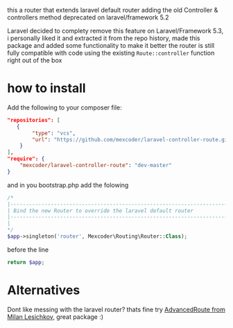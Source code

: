 this a router that extends laravel default router adding the old Controller &amp; controllers method deprecated on laravel/framework 5.2

Laravel decided to complety remove this feature on Laravel/Framework 5.3, i personally liked it and extracted it from the repo history, made this package and added some functionality to make it better
the router is still fully compatible with code using the existing ```Route::controller``` function right out of the box

# how to install

Add the following to your composer file:

```json
"repositories": [
   {
        "type": "vcs",
        "url": "https://github.com/mexcoder/laravel-controller-route.git"
    }
],
"require": {
    "mexcoder/laravel-controller-route": "dev-master"
}
```

and in you bootstrap.php add the folowing

```php
/*
|--------------------------------------------------------------------------
| Bind the new Router to override the laravel default router
|--------------------------------------------------------------------------
|
*/
$app->singleton('router', Mexcoder\Routing\Router::Class);
```   
 
before the line

```php
return $app;
```

# Alternatives
Dont like messing with the laravel router? thats fine try [AdvancedRoute from Milan Lesichkov](https://github.com/lesichkovm/laravel-advanced-route), great package :)
